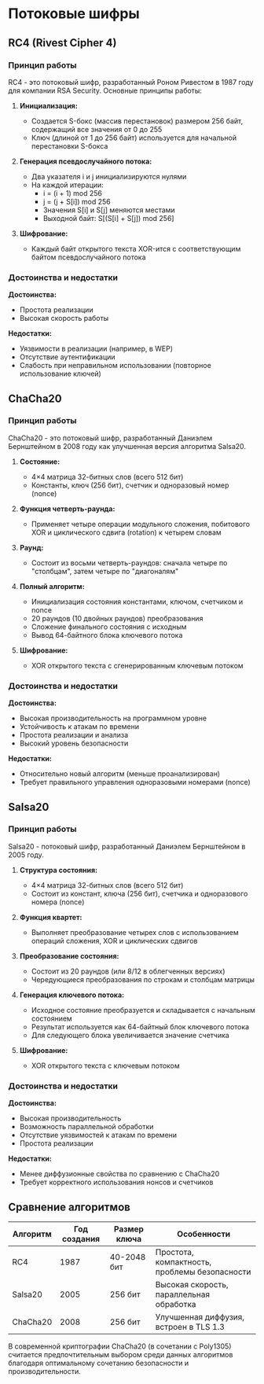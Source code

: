 # Потоковые шифры

## RC4 (Rivest Cipher 4)

### Принцип работы
RC4 - это потоковый шифр, разработанный Роном Ривестом в 1987 году для компании RSA Security. Основные принципы работы:

1. **Инициализация:**
   - Создается S-бокс (массив перестановок) размером 256 байт, содержащий все значения от 0 до 255
   - Ключ (длиной от 1 до 256 байт) используется для начальной перестановки S-бокса

2. **Генерация псевдослучайного потока:**
   - Два указателя i и j инициализируются нулями
   - На каждой итерации:
     - i = (i + 1) mod 256
     - j = (j + S[i]) mod 256
     - Значения S[i] и S[j] меняются местами
     - Выходной байт: S[(S[i] + S[j]) mod 256]

3. **Шифрование:**
   - Каждый байт открытого текста XOR-ится с соответствующим байтом псевдослучайного потока

### Достоинства и недостатки
**Достоинства:**
- Простота реализации
- Высокая скорость работы

**Недостатки:**
- Уязвимости в реализации (например, в WEP)
- Отсутствие аутентификации
- Слабость при неправильном использовании (повторное использование ключей)

## ChaCha20

### Принцип работы
ChaCha20 - это потоковый шифр, разработанный Даниэлем Бернштейном в 2008 году как улучшенная версия алгоритма Salsa20.

1. **Состояние:**
   - 4×4 матрица 32-битных слов (всего 512 бит)
   - Константы, ключ (256 бит), счетчик и одноразовый номер (nonce)

2. **Функция четверть-раунда:**
   - Применяет четыре операции модульного сложения, побитового XOR и циклического сдвига (rotation) к четырем словам

3. **Раунд:**
   - Состоит из восьми четверть-раундов: сначала четыре по "столбцам", затем четыре по "диагоналям"

4. **Полный алгоритм:**
   - Инициализация состояния константами, ключом, счетчиком и nonce
   - 20 раундов (10 двойных раундов) преобразования
   - Сложение финального состояния с исходным
   - Вывод 64-байтного блока ключевого потока

5. **Шифрование:**
   - XOR открытого текста с сгенерированным ключевым потоком

### Достоинства и недостатки
**Достоинства:**
- Высокая производительность на программном уровне
- Устойчивость к атакам по времени
- Простота реализации и анализа
- Высокий уровень безопасности

**Недостатки:**
- Относительно новый алгоритм (меньше проанализирован)
- Требует правильного управления одноразовыми номерами (nonce)

## Salsa20

### Принцип работы
Salsa20 - потоковый шифр, разработанный Даниэлем Бернштейном в 2005 году.

1. **Структура состояния:**
   - 4×4 матрица 32-битных слов (всего 512 бит)
   - Состоит из констант, ключа (256 бит), счетчика и одноразового номера (nonce)

2. **Функция квартет:**
   - Выполняет преобразование четырех слов с использованием операций сложения, XOR и циклических сдвигов

3. **Преобразование состояния:**
   - Состоит из 20 раундов (или 8/12 в облегченных версиях)
   - Чередующиеся преобразования по строкам и столбцам матрицы

4. **Генерация ключевого потока:**
   - Исходное состояние преобразуется и складывается с начальным состоянием
   - Результат используется как 64-байтный блок ключевого потока
   - Для следующего блока увеличивается значение счетчика

5. **Шифрование:**
   - XOR открытого текста с ключевым потоком

### Достоинства и недостатки
**Достоинства:**
- Высокая производительность
- Возможность параллельной обработки
- Отсутствие уязвимостей к атакам по времени
- Простота реализации

**Недостатки:**
- Менее диффузионные свойства по сравнению с ChaCha20
- Требует корректного использования нонсов и счетчиков

## Сравнение алгоритмов

| Алгоритм | Год создания | Размер ключа | Особенности |
|----------|--------------|--------------|-------------|
| RC4      | 1987         | 40-2048 бит  | Простота, компактность, проблемы безопасности |
| Salsa20  | 2005         | 256 бит      | Высокая скорость, параллельная обработка |
| ChaCha20 | 2008         | 256 бит      | Улучшенная диффузия, встроен в TLS 1.3 |

В современной криптографии ChaCha20 (в сочетании с Poly1305) считается предпочтительным выбором среди данных алгоритмов благодаря оптимальному сочетанию безопасности и производительности.
